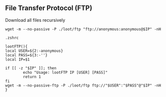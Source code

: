 ## File Transfer Protocol (FTP)

Download all files recursively
```
wget -m --no-passive -P ./loot/ftp "ftp://anonymous:anonymous@$IP" -nH
```

`.zshrc`
```
lootFTP(){
local USER=${2:-anonymous}
local PASS=${3:-''}
local IP=$1

if [[ -z "$IP" ]]; then
        echo "Usage: lootFTP IP [USER] [PASS]"
        return 1
fi
wget -m --no-passive-ftp -P ./loot/ftp ftp://"$USER":"$PASS"@"$IP" -nH
}
```